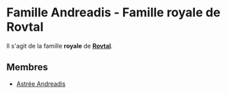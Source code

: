# Famille Andreadis - Famille royale de Rovtal

Il s'agit de la famille **royale** de [**Rovtal**](../../../VILLES/Rovtal.md).

## Membres

* [Astrée Andreadis](../Astrée_Andreadis.md)